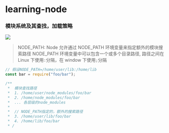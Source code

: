 # learning-node

### 模块系统及其查找，加载策略

![](https://www.runoob.com/wp-content/uploads/2014/03/nodejs-require.jpg)

> NODE_PATH: Node 允许通过 NODE_PATH 环境变量来指定额外的模块搜索路径
> NODE_PATH 环境变量中可以包含一个或多个目录路径, 路径之间在 Linux 下使用`:`分隔，在 window 下使用`;`分隔

```js
// 假设NODE_PATH=/home/user/lib:/home/lib
const bar = require("foo/bar");

/**
 *  模块查找路径
 *  1. /home/user/node_modules/foo/bar
 *  2. /home/node_modules/foo/bar
 *  ... 各层级的node_modules
 *
 *  // NODE_PATH指定的，额外的搜索路径
 *  3. /home/user/lib/foo/bar
 *  4. /home/lib/foo/bar
 * /

```
